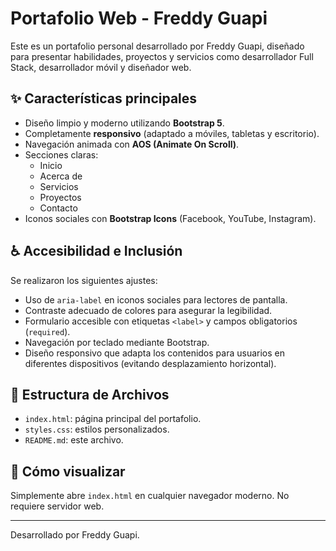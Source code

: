 # Portafolio Web - Freddy Guapi

Este es un portafolio personal desarrollado por Freddy Guapi, diseñado para presentar habilidades, proyectos y servicios como desarrollador Full Stack, desarrollador móvil y diseñador web.

## ✨ Características principales

- Diseño limpio y moderno utilizando **Bootstrap 5**.
- Completamente **responsivo** (adaptado a móviles, tabletas y escritorio).
- Navegación animada con **AOS (Animate On Scroll)**.
- Secciones claras:
  - Inicio
  - Acerca de
  - Servicios
  - Proyectos
  - Contacto
- Iconos sociales con **Bootstrap Icons** (Facebook, YouTube, Instagram).

## ♿ Accesibilidad e Inclusión

Se realizaron los siguientes ajustes:

- Uso de `aria-label` en iconos sociales para lectores de pantalla.
- Contraste adecuado de colores para asegurar la legibilidad.
- Formulario accesible con etiquetas `<label>` y campos obligatorios (`required`).
- Navegación por teclado mediante Bootstrap.
- Diseño responsivo que adapta los contenidos para usuarios en diferentes dispositivos (evitando desplazamiento horizontal).

## 📂 Estructura de Archivos

- `index.html`: página principal del portafolio.
- `styles.css`: estilos personalizados.
- `README.md`: este archivo.

## 🚀 Cómo visualizar

Simplemente abre `index.html` en cualquier navegador moderno. No requiere servidor web.

---

Desarrollado por Freddy Guapi.
